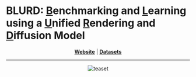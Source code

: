 # BLURD: <u>B</u>enchmarking and <u>L</u>earning using a <u>U</u>nified  <u>R</u>endering and <u>D</u>iffusion Model

<div align='center' >

[**Website**](https://www.blurd.xyz) | [**Datasets**](https://www.blurd.xyz/datasets)

</div>

---

<div align='center'>

![teaset](https://github.com/user-attachments/assets/351f8704-89d8-44b5-8c9e-84bb8616b9dc)

</div>

